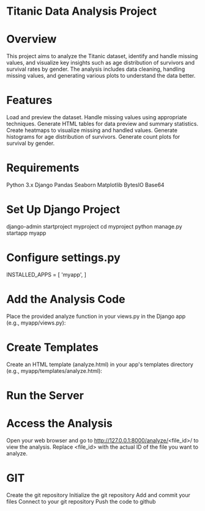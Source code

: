 # Titanic Data Analysis Project

# Overview
This project aims to analyze the Titanic dataset, identify and handle missing values, and visualize key insights such as age distribution of survivors and survival rates by gender. The analysis includes data cleaning, handling missing values, and generating various plots to understand the data better.

# Features
Load and preview the dataset.
Handle missing values using appropriate techniques.
Generate HTML tables for data preview and summary statistics.
Create heatmaps to visualize missing and handled values.
Generate histograms for age distribution of survivors.
Generate count plots for survival by gender.

# Requirements
Python 3.x
Django
Pandas
Seaborn
Matplotlib
BytesIO
Base64

# Set Up Django Project
django-admin startproject myproject
cd myproject
python manage.py startapp myapp

# Configure settings.py
INSTALLED_APPS = [
'myapp',
]

# Add the Analysis Code
Place the provided analyze function in your views.py in the Django app (e.g., myapp/views.py):

# Create Templates
Create an HTML template (analyze.html) in your app's templates directory (e.g., myapp/templates/analyze.html):

# Run the Server
# Access the Analysis
Open your web browser and go to http://127.0.0.1:8000/analyze/<file_id>/ to view the analysis. Replace <file_id> with the actual ID of the file you want to analyze.

# GIT
Create the git repository
Initialize the git repository
Add and commit your files 
Connect to your git repository
Push the code to github

